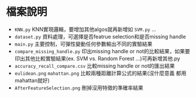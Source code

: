 # 檔案說明
- `KNN.py` KNN實現邏輯，要增加其他algos就再新增如 `SVM.py` ...
- `dataset.py` 資料處理，可選擇是否featrue selection和是否missing handle
- `main.py` 主要控制，可彈性變動任何參數輸出不同的實驗結果
- `compare_missing_handle.py` 印出missing handle or not的比較結果，如果要印出其他比較實驗結果(ex. SVM vs. Random Forest ...)可再新增其他.py
- `accuracy_recall_compare.csv` 比較missing handle or not的匯出結果
- `eulidean.png` `mahattan.png` 比較兩種距離計算公式的結果(沒什麼意義 都用mahattan就好)
- `AfterFeatureSelection.png` 刪掉沒用特徵的準確率結果

